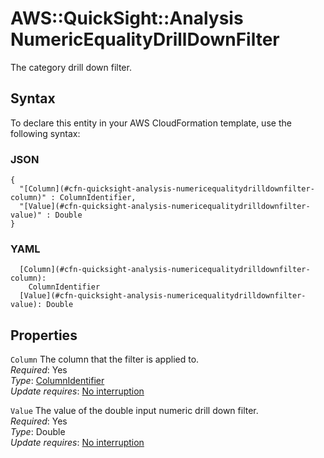 # AWS::QuickSight::Analysis NumericEqualityDrillDownFilter<a name="aws-properties-quicksight-analysis-numericequalitydrilldownfilter"></a>

The category drill down filter\.

## Syntax<a name="aws-properties-quicksight-analysis-numericequalitydrilldownfilter-syntax"></a>

To declare this entity in your AWS CloudFormation template, use the following syntax:

### JSON<a name="aws-properties-quicksight-analysis-numericequalitydrilldownfilter-syntax.json"></a>

```
{
  "[Column](#cfn-quicksight-analysis-numericequalitydrilldownfilter-column)" : ColumnIdentifier,
  "[Value](#cfn-quicksight-analysis-numericequalitydrilldownfilter-value)" : Double
}
```

### YAML<a name="aws-properties-quicksight-analysis-numericequalitydrilldownfilter-syntax.yaml"></a>

```
  [Column](#cfn-quicksight-analysis-numericequalitydrilldownfilter-column): 
    ColumnIdentifier
  [Value](#cfn-quicksight-analysis-numericequalitydrilldownfilter-value): Double
```

## Properties<a name="aws-properties-quicksight-analysis-numericequalitydrilldownfilter-properties"></a>

`Column`  <a name="cfn-quicksight-analysis-numericequalitydrilldownfilter-column"></a>
The column that the filter is applied to\.  
*Required*: Yes  
*Type*: [ColumnIdentifier](aws-properties-quicksight-analysis-columnidentifier.md)  
*Update requires*: [No interruption](https://docs.aws.amazon.com/AWSCloudFormation/latest/UserGuide/using-cfn-updating-stacks-update-behaviors.html#update-no-interrupt)

`Value`  <a name="cfn-quicksight-analysis-numericequalitydrilldownfilter-value"></a>
The value of the double input numeric drill down filter\.  
*Required*: Yes  
*Type*: Double  
*Update requires*: [No interruption](https://docs.aws.amazon.com/AWSCloudFormation/latest/UserGuide/using-cfn-updating-stacks-update-behaviors.html#update-no-interrupt)